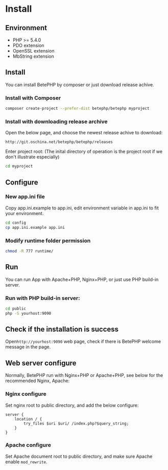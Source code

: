 # Install

## Environment
* PHP >= 5.4.0
* PDO extension
* OpenSSL extension
* MbString extension

## Install

You can install BetePHP by composer or just download release achive.

### Install with Composer

```bash
composer create-project --prefer-dist betephp/betephp myproject
```

### Install with downloading release archive
Open the below page, and choose the newest release achive to download:

```
http://git.oschina.net/betephp/betephp/releases
```

Enter project root: (The inital directory of operation is the project root if we don't illustrate especially)

```bash
cd myproject
```

## Configure
### New app.ini file
Copy app.ini.example to app.ini, edit environment variable in app.ini to fit your environment.

```bash
cd config
cp app.ini.example app.ini
```

### Modify runtime folder permission

```bash
chmod -R 777 runtime/
```

## Run
You can run App with Apache+PHP, Nginx+PHP, or just use PHP build-in server.

### Run with PHP build-in server:

```bash
cd public
php -S yourhost:9090
```

## Check if the installation is success
Open`http://yourhost:9090` web page, check if there is BetePHP welcome message in the page.

## Web server configure
Normally, BetePHP run with Nginx+PHP or Apache+PHP, see below for the recommended Nginx, Apache:

### Nginx configure
Set nginx root to public directory, and add the below configure:

```
server {
    location / {
        try_files $uri $uri/ /index.php?$query_string;
    }
}
```

### Apache configure
Set Apache document root to public directory, and make sure Apache enable ```mod_rewrite```.

